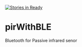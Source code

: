 [![Stories in Ready](https://badge.waffle.io/arm11a/pirWithBLE.png?label=ready&title=Ready)](https://waffle.io/arm11a/pirWithBLE)
# pirWithBLE
Bluetooth for Passive infrared senor
